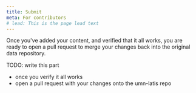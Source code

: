 ```yaml
---
title: Submit
meta: For contributors
# lead: This is the page lead text
---
```


Once you've added your content, and verified that it all works, you are ready to open a pull request to merge your changes back into the original data repository.

TODO: write this part


- once you verify it all works
- open a pull request with your changes onto the umn-latis repo